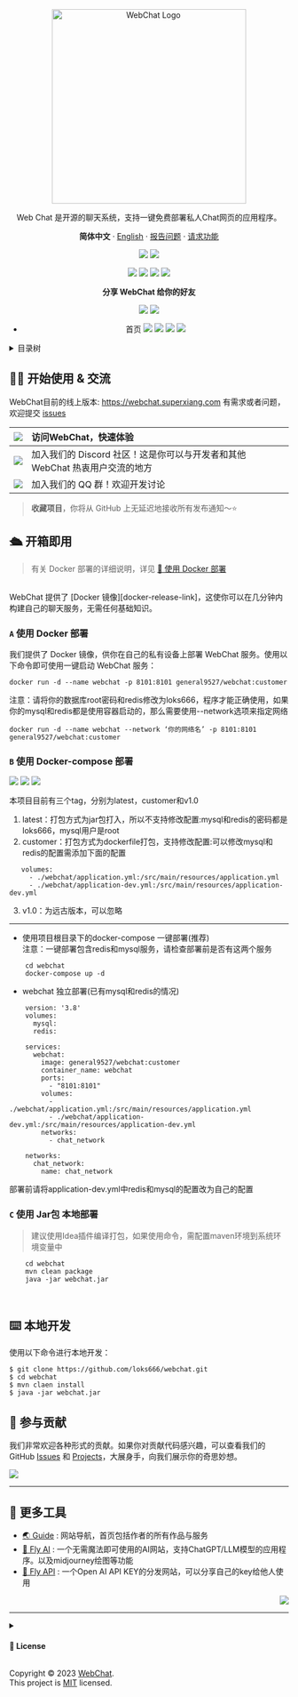 <div style="text-align:center" id="readme-top" >

<img height="350" src="./images/logo.png" alt="WebChat Logo">

Web Chat 是开源的聊天系统，支持一键免费部署私人Chat网页的应用程序。

**简体中文** · [English](./README.en.md)  · [报告问题][github-issues-link] · [请求功能][github-issues-link]

<!-- SHIELD GROUP -->

[![][github-release-shield]][github-release-link]
[![][docker-release-shield]][docker-release-link]

[![][github-forks-shield]][github-forks-link]
[![][github-stars-shield]][github-stars-link]
[![][github-issues-shield]][github-issues-link]
[![][github-license-shield]][github-license-link]

**分享 WebChat 给你的好友**

[![][share-telegram-shield]][share-telegram-link]
[![][share-weibo-shield]][share-weibo-link]
- 首页
![](./images/webchat.png)
![](./images/login.png)
![](./images/console.png)
![](./images/audit.png)

</div>
<details>
<summary><kbd>目录树</kbd></summary>

#### TOC

- [👋🏻 开始使用 & 交流](#-开始使用--交流)
- [🛳 开箱即用](#-开箱即用)
    - [`A` 使用 Docker 部署](#a-使用-docker-部署)
    - [`B` 使用 Docker-compose 部署](#b-使用Docker-compose 部署)
    - [`C` 使用 Jar包 本地部署](#c-使用 Jar包 本地部署)
- [⌨️ 本地开发](#️-本地开发)
- [🤝 参与贡献](#-参与贡献)
- [🔗 更多工具](#-更多工具)

####

<br/>

</details>

## 👋🏻 开始使用 & 交流

WebChat目前的线上版本: https://webchat.superxiang.com 
有需求或者问题，欢迎提交 [issues][issues-link]

| [![][chat-shield-badge]][chat-link]       | 访问WebChat，快速体验                                  |
|:------------------------------------------|:------------------------------------------------|
| [![][discord-shield-badge]][discord-link] | 加入我们的 Discord 社区！这是你可以与开发者和其他 WebChat 热衷用户交流的地方 |
| [![][qq-shield-badge]][qq-link]           | 加入我们的 QQ 群！欢迎开发讨论                               |


> **收藏项目**，你将从 GitHub 上无延迟地接收所有发布通知～⭐️

## 🛳 开箱即用
> 有关 Docker
> 部署的详细说明，详见 [📘 使用 Docker 部署](https://github.com/loks666/webchat/wiki/Docker-Deployment.zh-CN)  
<br/>
WebChat 提供了  [Docker 镜像][docker-release-link]，这使你可以在几分钟内构建自己的聊天服务，无需任何基础知识。

<br/>

### `A` 使用 Docker 部署

我们提供了 Docker 镜像，供你在自己的私有设备上部署 WebChat 服务。使用以下命令即可使用一键启动 WebChat 服务：
```fish
docker run -d --name webchat -p 8101:8101 general9527/webchat:customer
```
注意：请将你的数据库root密码和redis修改为loks666，程序才能正确使用，如果你的mysql和redis都是使用容器启动的，那么需要使用--network选项来指定网络

```fish
docker run -d --name webchat --network ‘你的网络名’ -p 8101:8101 general9527/webchat:customer
```
### `B` 使用 Docker-compose 部署

[![][docker-release-shield]][docker-release-link]
[![][docker-size-shield]][docker-size-link]
[![][docker-pulls-shield]][docker-pulls-link]  

本项目目前有三个tag，分别为latest，customer和v1.0  
1. latest：打包方式为jar包打入，所以不支持修改配置:mysql和redis的密码都是loks666，mysql用户是root  
2. customer：打包方式为dockerfile打包，支持修改配置:可以修改mysql和redis的配置需添加下面的配置

```fish
   volumes:
     - ./webchat/application.yml:/src/main/resources/application.yml
     - ./webchat/application-dev.yml:/src/main/resources/application-dev.yml
```
3. v1.0：为远古版本，可以忽略  
---
- 使用项目根目录下的docker-compose 一键部署(推荐)  
注意：一键部署包含redis和mysql服务，请检查部署前是否有这两个服务

```fish
    cd webchat
    docker-compose up -d
```
- webchat 独立部署(已有mysql和redis的情况)

```fish
    version: '3.8'
    volumes:
      mysql:
      redis:
    
    services:
      webchat:
        image: general9527/webchat:customer
        container_name: webchat
        ports:
          - "8101:8101"
        volumes:
          - ./webchat/application.yml:/src/main/resources/application.yml
          - ./webchat/application-dev.yml:/src/main/resources/application-dev.yml
        networks:
          - chat_network
    
    networks:
      chat_network:
        name: chat_network
```
部署前请将application-dev.yml中redis和mysql的配置改为自己的配置

### `C` 使用 Jar包 本地部署
> 建议使用Idea插件编译打包，如果使用命令，需配置maven环境到系统环境变量中
```fish
    cd webchat
    mvn clean package
    java -jar webchat.jar
```
<br/>


## ⌨️ 本地开发

使用以下命令进行本地开发：

```fish
$ git clone https://github.com/loks666/webchat.git
$ cd webchat
$ mvn claen install
$ java -jar webchat.jar
```

<div style="text-align:right">


</div>

## 🤝 参与贡献

我们非常欢迎各种形式的贡献。如果你对贡献代码感兴趣，可以查看我们的 GitHub [Issues][github-issues-link]
和 [Projects][github-project-link]，大展身手，向我们展示你的奇思妙想。

[![][pr-welcome-shield]][pr-welcome-link]

----

## 🔗 更多工具

- [🌏 Guide][guide] : 网站导航，首页包括作者的所有作品与服务
- [🤯 Fly AI][Fly AI] : 一个无需魔法即可使用的AI网站，支持ChatGPT/LLM模型的应用程序。以及midjourney绘图等功能
- [💌 Fly API][flyapi] : 一个Open AI API KEY的分发网站，可以分享自己的key给他人使用

<div style="text-align:right">

[![][back-to-top]](#readme-top)

</div>

---

<details><summary><h4>📝 License</h4></summary>

[![][fossa-license-shield]][fossa-license-link]

</details>

Copyright © 2023 [WebChat][profile-link]. <br />
This project is [MIT](./LICENSE) licensed.

<!-- LINK GROUP -->

[github-release-shield]: https://img.shields.io/github/v/release/loks666/webchat?color=369eff&labelColor=black&logo=github&style=flat-square

[docker-release-link]: https://hub.docker.com/repository/docker/general9527/webchat/general

[docker-release-shield]: https://img.shields.io/docker/v/general9527/webchat?color=369eff&labelColor=black&logo=docker&style=flat-square

[github-forks-link]: https://github.com/loks666/webchat/network/members

[github-forks-shield]: https://img.shields.io/github/forks/loks666/webchat?color=blue&labelColor=black&style=flat-square

[github-stars-link]: https://github.com/loks666/webchat/stargazers

[github-stars-shield]: https://img.shields.io/github/stars/loks666/webchat?color=ffcb47&labelColor=black&style=flat-square

[github-issues-link]: https://github.com/loks666/webchat/issues

[github-issues-shield]: https://img.shields.io/github/issues/loks666/webchat?color=red&labelColor=black&style=flat-square

[github-license-link]: https://github.com/loks666/webchat/blob/main/LICENSE

[github-license-shield]: https://img.shields.io/github/license/loks666/webchat?color=green&labelColor=black&style=flat-square

[back-to-top]: https://img.shields.io/badge/-BACK_TO_TOP-151515?style=flat-square

[codespaces-link]: https://codespaces.new/loks666/webchat

[codespaces-shield]: https://github.com/codespaces/badge.svg

[discord-link]: https://discord.gg/gFxrcWhR

[qq-link]: https://qm.qq.com/cgi-bin/qm/qr?_wv=1027&k=547c2h6ymkB5b1WtWUBuTTJUb9Y5mh22&authKey=x3fgiRXNFNAkatyJG8%2Fyx9GAyz%2FOAnKHi%2FG3AOYhc2Ry1NKBakmuWU6BlhcGNX1M&noverify=0&group_code=134077083

[discord-shield-badge]: https://img.shields.io/discord/1127171173982154893?color=5865F2&label=discord&labelColor=black&logo=discord&logoColor=white&style=for-the-badge

[qq-shield-badge]: https://img.shields.io/badge/%E4%BA%A4%E6%B5%81%E7%BE%A4-123456789?color=5865F2&label=QQ&labelColor=black&logo=tencent-qq&logoColor=white&style=for-the-badge

[docker-pulls-link]: https://hub.docker.com/repository/docker/general9527/webchat/general

[docker-pulls-shield]: https://img.shields.io/docker/pulls/general9527/webchat?color=45cc11&labelColor=black&style=flat-square

[docker-size-link]: https://hub.docker.com/r/docker/general9527/webchat/general

[docker-size-shield]: https://img.shields.io/docker/image-size/general9527/webchat/latest?color=369eff&labelColor=black&style=flat-square


[fossa-license-link]: https://app.fossa.com/projects/git%2Bgithub.com%2Flobehub%2Flobe-chat

[fossa-license-shield]: https://app.fossa.com/api/projects/git%2Bgithub.com%2Flobehub%2Flobe-chat.svg?type=large

[github-action-release-link]: https://github.com/loks666/webchat/actions/workflows/release.yml

[github-action-release-shield]: https://img.shields.io/github/actions/workflow/status/loks666/webchat/release.yml?label=release&labelColor=black&logo=githubactions&logoColor=white&style=flat-square

[github-action-test-link]: https://github.com/loks666/webchat/actions/workflows/test.yml

[github-action-test-shield]: https://img.shields.io/github/actions/workflow/status/loks666/webchat/test.yml?label=test&labelColor=black&logo=githubactions&logoColor=white&style=flat-square

[github-contributors-link]: https://github.com/loks666/webchat/graphs/contributors

[github-contributors-shield]: https://img.shields.io/github/contributors/loks666/webchat?color=c4f042&labelColor=black&style=flat-square

[github-forks-link]: https://github.com/loks666/webchat/network/members

[github-forks-shield]: https://img.shields.io/github/forks/loks666/webchat?color=8ae8ff&labelColor=black&style=flat-square

[github-issues-link]: https://github.com/loks666/webchat/issues

[github-issues-shield]: https://img.shields.io/github/issues/loks666/webchat?color=ff80eb&labelColor=black&style=flat-square

[github-license-link]: https://github.com/loks666/webchat/blob/main/LICENSE

[github-license-shield]: https://img.shields.io/github/license/loks666/webchat?color=white&labelColor=black&style=flat-square

[github-project-link]: https://github.com/loks666/webchat/projects

[github-release-link]: https://github.com/loks666/webchat/releases/tag/latest

[github-releasedate-link]: https://github.com/loks666/webchat/releases

[github-releasedate-shield]: https://img.shields.io/github/release-date/loks666/webchat?labelColor=black&style=flat-square

[github-stars-link]: https://github.com/loks666/webchat/network/stargazers

[github-stars-shield]: https://img.shields.io/github/stars/loks666/webchat?color=ffcb47&labelColor=black&style=flat-square

[github-wiki-link]: https://github.com/loks666/webchat/wiki

[issues-link]: https://img.shields.io/github/issues/loks666/webchat.svg?style=flat

[flyapi]: https://fly.superxiang.com/

[Fly AI]: https://ai.superxiang.com

[guide]: https://guide.superxiang.com

[pr-welcome-link]: https://github.com/loks666/webchat/pulls

[pr-welcome-shield]: https://img.shields.io/badge/🤯_pr_welcome-%E2%86%92-ffcb47?labelColor=black&style=for-the-badge

[profile-link]: https://github.com/loks666/webchat

[share-telegram-link]: https://t.me/share/url?text=%E6%8E%A8%E8%8D%90%E4%B8%80%E4%B8%AA%20GitHub%20%E5%BC%80%E6%BA%90%E9%A1%B9%E7%9B%AE%20%F0%9F%A4%AF%20WecChat%20-%20%E5%BC%80%E6%BA%90%E7%9A%84%E8%81%8A%E5%A4%A9%E7%BD%91%E9%A1%B5%E5%BA%94%E7%94%A8%E3%80%82%20%E5%AE%83%E6%94%AF%E6%8C%81%E4%B8%80%E9%94%AE%E5%85%8D%E8%B4%B9%E9%83%A8%E7%BD%B2%E7%A7%81%E4%BA%BA%E7%BD%91%E9%A1%B5%E5%BA%94%E7%94%A8%E7%A8%8B%E5%BA%8F%20%23chat%20%23IM%20%23wecChat%20%23websocket&url=https%3A%2F%2Fgithub.com%2Floks666%2Fwebchat

[share-telegram-shield]: https://img.shields.io/badge/-share%20on%20telegram-black?labelColor=black&logo=telegram&logoColor=white&style=flat-square

[share-weibo-link]: https://service.weibo.com/share/share.php?sharesource=weibo&title=%E6%8E%A8%E8%8D%90%E4%B8%80%E4%B8%AA%20GitHub%20%E5%BC%80%E6%BA%90%E9%A1%B9%E7%9B%AE%20%F0%9F%A4%AF%20WecChat%20-%20%E5%BC%80%E6%BA%90%E7%9A%84%E8%81%8A%E5%A4%A9%E7%BD%91%E9%A1%B5%E5%BA%94%E7%94%A8%E3%80%82%20%E5%AE%83%E6%94%AF%E6%8C%81%E4%B8%80%E9%94%AE%E5%85%8D%E8%B4%B9%E9%83%A8%E7%BD%B2%E7%A7%81%E4%BA%BA%E7%BD%91%E9%A1%B5%E5%BA%94%E7%94%A8%E7%A8%8B%E5%BA%8F%20%23chat%20%23IM%20%23wecChat%20%23websocket&url=https%3A%2F%2Fgithub.com%2Flobehub%2Flobe-chat#_loginLayer_1706982109813

[share-weibo-shield]: https://img.shields.io/badge/-share%20on%20weibo-black?labelColor=black&logo=sinaweibo&logoColor=white&style=flat-square

[chat-link]: https://webchat.superxiang.com

[chat-shield]: https://img.shields.io/website?down_message=offline&label=vercel&labelColor=black&logo=vercel&style=flat-square&up_message=online&url=https%3A%2F%2Fchat-preview.lobehub.com

[chat-shield-badge]: https://img.shields.io/static/v1?label=WebChat&message=%E4%BD%93%E9%AA%8C%E5%9C%B0%E5%9D%80&color=45CC11&labelColor=black&style=for-the-badge&logo=chatbot


